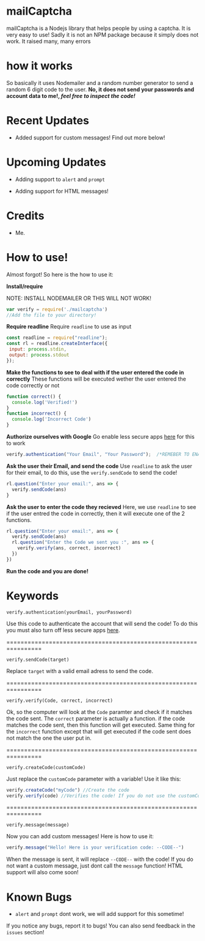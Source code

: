 # mailCaptcha
mailCaptcha is a Nodejs library that helps people by using a captcha. It is very easy to use! Sadly it is not an NPM package because it simply does not work. It raised many, many errors

# how it works
So basically it uses Nodemailer and a random number generator to send a random 6 digit code to the user. **No, it does not send your passwords and account data to me!, *feel free to inspect the code!***

# Recent Updates
- Added support for custom messages! Find out more below!
# Upcoming Updates
- Adding support to `alert` and `prompt`

- Adding support for HTML messages!
# Credits
- Me.


# How to use!
Almost forgot! So here is the how to use it:

**Install/require**

NOTE: INSTALL NODEMAILER OR THIS WILL NOT WORK!
```js
var verify = require('./mailcaptcha')
//Add the file to your directory!
```
**Require readline**
Require `readline` to use as input
 ```js
 const readline = require("readline");
const rl = readline.createInterface({
  input: process.stdin,
  output: process.stdout
});
```
**Make the functions to see to deal with if the user entered the code in correctly**
These functions will be executed wether the user entered the code correctly or not
```js
function correct() {
  console.log('Verified!')
}
function incorrect() {
  console.log('Incorrect Code')
}
```
**Authorize ourselves with Google**
Go enable less secure apps [here](https://myaccount.google.com/u/1/lesssecureapps?pli=1&rapt=AEjHL4O5Q6vEvF1y1Mjg3JuVU_VP1TaUoGdovZpX-6vKFwhFR6FZBypztEYxFK21xAPmpoGVr2vbWwMgluP9npdP72XVpInavw) for this to work
```js
verify.authentication("Your Email", "Your Password");  /*REMEBER TO ENABLE LESS SECURE APPS*/
```
**Ask the user their Email, and send the code**
Use `readline` to ask the user for their email, to do this, use the `verify.sendCode` to send the code!
```js
rl.question("Enter your email:", ans => {
  verify.sendCode(ans)
}
```
**Ask the user to enter the code they recieved**
Here, we use `readline` to see if the user entred the code in correctly, then it will execute one of the 2 functions.
```js
rl.question("Enter your email:", ans => {
  verify.sendCode(ans)
  rl.question("Enter the Code we sent you :", ans => {
    verify.verify(ans, correct, incorrect)
  })
})
```
**Run the code and you are done!**

# Keywords
`verify.authentication(yourEmail, yourPassword)`

Use this code to authenticate the account that will send the code! To do this you must also turn off less secure apps [here](https://myaccount.google.com/u/1/lesssecureapps?pli=1&rapt=AEjHL4O5Q6vEvF1y1Mjg3JuVU_VP1TaUoGdovZpX-6vKFwhFR6FZBypztEYxFK21xAPmpoGVr2vbWwMgluP9npdP72XVpInavw).

================================================================

`verify.sendCode(target)`

Replace `target` with a valid email adress to send the code.

================================================================

`verify.verify(Code, correct, incorrect)`

Ok, so the computer will look at the `Code` paramter and check if it matches the code sent. The `correct` parameter is actually a function. if the code matches the code sent, then this function will get executed. Same thing for the `incorrect` function except that will get executed if the code sent does not match the one the user put in.


================================================================

`verify.createCode(customCode)`

Just replace the `customCode` parameter with a variable! Use it like this:
```js
verify.createCode("myCode") //Create the code
verify.verify(code) //Verifies the code! If you do not use the customCode function, it will just give you a random 6 digit code
```
================================================================

`verify.message(message)`

Now you can add custom messages! Here is how to use it:
```js
verify.message("Hello! Here is your verification code: --CODE--")
```
When the message is sent, it will replace `--CODE--` with the code! If you do not want a custom message, just dont call the `message` function! HTML support will also come soon!
# Known Bugs

- `alert` and `prompt` dont work, we will add support for this sometime! 

If you notice any bugs, report it to bugs! You can also send feedback in the `issues` section!
